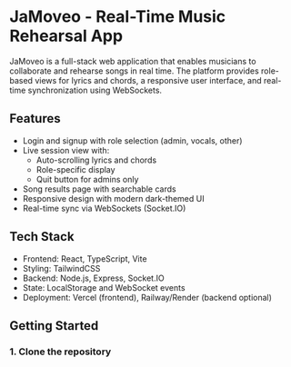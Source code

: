 # JaMoveo - Real-Time Music Rehearsal App

JaMoveo is a full-stack web application that enables musicians to collaborate and rehearse songs in real time. The platform provides role-based views for lyrics and chords, a responsive user interface, and real-time synchronization using WebSockets.

## Features

- Login and signup with role selection (admin, vocals, other)
- Live session view with:
  - Auto-scrolling lyrics and chords
  - Role-specific display
  - Quit button for admins only
- Song results page with searchable cards
- Responsive design with modern dark-themed UI
- Real-time sync via WebSockets (Socket.IO)

## Tech Stack

- Frontend: React, TypeScript, Vite
- Styling: TailwindCSS
- Backend: Node.js, Express, Socket.IO
- State: LocalStorage and WebSocket events
- Deployment: Vercel (frontend), Railway/Render (backend optional)


## Getting Started

### 1. Clone the repository

